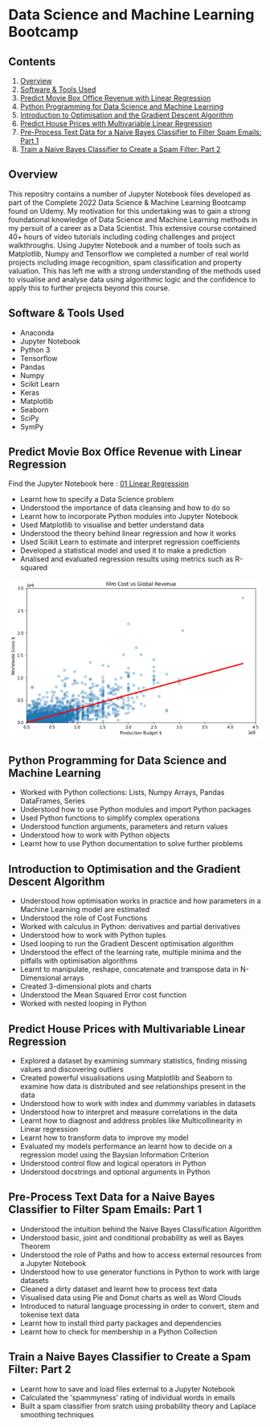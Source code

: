 # Data Science and Machine Learning Bootcamp
## Contents
1. [ Overview ](#overview)
2. [ Software & Tools Used ](#tools)
3. [ Predict Movie Box Office Revenue with Linear Regression ](#section2)
4. [ Python Programming for Data Science and Machine Learning ](#section3)
5. [ Introduction to Optimisation and the Gradient Descent Algorithm ](#section4)
6. [ Predict House Prices with Multivariable Linear Regression ](#section5)
7. [ Pre-Process Text Data for a Naive Bayes Classifier to Filter Spam Emails: Part 1 ](#section6)
8. [ Train a Naive Bayes Classifier to Create a Spam Filter: Part 2 ](#section7)

<a name="overview"></a>
## Overview
This repositry contains a number of Jupyter Notebook files developed as part of the Complete 2022 Data Science & Machine Learning Bootcamp found on Udemy. My motivation for this undertaking was to gain a strong foundational knowledge of Data Science and Machine Learning methods in my persuit of a career as a Data Scientist. This extensive course contained 40+ hours of video tutorials including coding challenges and project walkthroughs. Using Jupyter Notebook and a number of tools such as Matplotlib, Numpy and Tensorflow we completed a number of real world projects including image recognition, spam classification and property valuation. This has left me with a strong understanding of the methods used to visualise and analyse data using algorithmic logic and the confidence to apply this to further projects beyond this course.

<a name="tools"></a>
## Software & Tools Used
- Anaconda
- Jupyter Notebook
- Python 3
- Tensorflow
- Pandas
- Numpy
- Scikit Learn
- Keras
- Matplotlib
- Seaborn
- SciPy
- SymPy

<a name="section2"></a>
## Predict Movie Box Office Revenue with Linear Regression

Find the Jupyter Notebook here : [01 Linear Regression](01%20Linear%20Regression.ipynb)

- Learnt how to specify a Data Science problem
- Understood the importance of data cleansing and how to do so
- Learnt how to incorporate Python modules into Jupyter Notebook
- Used Matplotlib to visualise and better understand data
- Understood the theory behind linear regression and how it works
- Used Scikit Learn to estimate and interpret regression coefficients
- Developed a statistical model and used it to make a prediction
- Analised and evaluated regression results using metrics such as R-squared

![01LinearRegression](images/01LinearRegression.png)

<a name="section3"></a>
## Python Programming for Data Science and Machine Learning
- Worked with Python collections: Lists, Numpy Arrays, Pandas DataFrames, Series
- Understood how to use Python modules and import Python packages
- Used Python functions to simplify complex operations
- Understood function arguments, parameters and return values
- Understood how to work with Python objects
- Learnt how to use Python documentation to solve further problems

<a name="section4"></a>
## Introduction to Optimisation and the Gradient Descent Algorithm
- Understood how optimisation works in practice and how parameters in a Machine Learning model are estimated
- Understood the role of Cost Functions
- Worked with calculus in Python: derivatives and partial derivatives
- Understood how to work with Python tuples
- Used looping to run the Gradient Descent optimisation algorithm
- Understood the effect of the learning rate, multiple minima and the pitfalls with optimisation algorithms
- Learnt to manipulate, reshape, concatenate and transpose data in N-Dimensional arrays
- Created 3-dimensional plots and charts
- Understood the Mean Squared Error cost function
- Worked with nested looping in Python

<a name="section5"></a>
## Predict House Prices with Multivariable Linear Regression
- Explored a dataset by examining summary statistics, finding missing values and discovering outliers
- Created powerful visualisations using Matplotlib and Seaborn to examine how data is distributed and see relationships present in the data
- Understood how to work with index and dummmy variables in datasets
- Understood how to interpret and measure correlations in the data
- Learnt how to diagnost and address probles like Multicollinearity in Linear regression
- Learnt how to transform data to improve my model
- Evaluated my models performance an learnt how to decide on a regression model using the Baysian Information Criterion
- Understood control flow and logical operators in Python
- Understood docstrings and optional arguments in Python

<a name="section6"></a>
## Pre-Process Text Data for a Naive Bayes Classifier to Filter Spam Emails: Part 1
- Understood the intuition behind the Naive Bayes Classification Algorithm
- Understood basic, joint and conditional probability as well as Bayes Theorem
- Understood the role of Paths and how to access external resources from a Jupyter Notebook
- Understood how to use generator functions in Python to work with large datasets
- Cleaned a dirty dataset and learnt how to process text data
- Visualised data using Pie and Donut charts as well as Word Clouds
- Introduced to natural language processing in order to convert, stem and tokenise text data
- Learnt how to install third party packages and dependencies
- Learnt how to check for membership in a Python Collection

<a name="section7"></a>
## Train a Naive Bayes Classifier to Create a Spam Filter: Part 2
- Learnt how to save and load files external to a Jupyter Notebook
- Calculated the 'spammyness' rating of individual words in emails
- Built a spam classifier from sratch using probability theory and Laplace smoothing techniques
